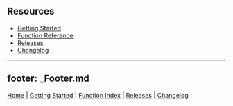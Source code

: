 
## Resources
* [Getting Started](Getting-Started)
* [Function Reference](Function-Index)
* [Releases](https://github.com/Joshua-Riek/SuccOS/releases/)
* [Changelog](https://github.com/Joshua-Riek/SuccOS/blob/master/changelog.org)

---
footer: _Footer.md
---
[Home] | [Getting Started](Getting-Started) | [Function Index](https://github.com/Joshua-Riek/SuccOS/wiki/Function-Index) | [Releases](https://github.com/Joshua-Riek/SuccOS/releases/) | [Changelog](https://github.com/Joshua-Riek/SuccOS/blob/master/changelog.org)

[Home]: (Home) 
